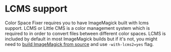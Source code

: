 # LCMS support

Color Space Fixer requires you to have ImageMagick built with lcms support. LCMS or Little CMS is a color management system which is required to in order to convert files between different color spaces. LCMS is included by default in most ImageMagick builds but if it's not, you might need to [build ImageMagick from source](https://imagemagick.org/script/install-source.php) and use `-with-lcms2=yes` flag.
